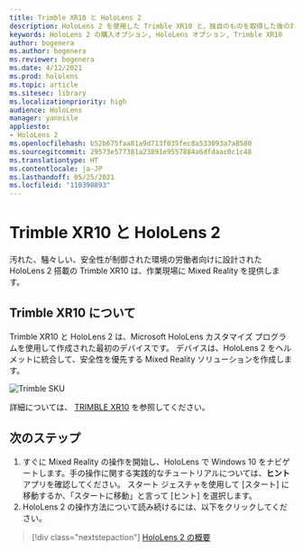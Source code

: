 ```yaml
---
title: Trimble XR10 と HoloLens 2
description: HoloLens 2 を使用した Trimble XR10 と、独自のものを取得した後の対処方法について説明します。
keywords: HoloLens 2 の購入オプション, HoloLens オプション, Trimble XR10
author: bogenera
ms.author: bogenera
ms.reviewer: bogenera
ms.date: 4/12/2021
ms.prod: hololens
ms.topic: article
ms.sitesec: library
ms.localizationpriority: high
audience: HoloLens
manager: yannisle
appliesto:
- HoloLens 2
ms.openlocfilehash: b52b675faa81a9d713f035fec8a533093a7a8580
ms.sourcegitcommit: 29573e577381a23891e9557884a6dfdaac0c1c48
ms.translationtype: HT
ms.contentlocale: ja-JP
ms.lasthandoff: 05/25/2021
ms.locfileid: "110398893"
---
```

# <a name="trimble-xr10-with-hololens-2"></a>Trimble XR10 と HoloLens 2

汚れた、騒々しい、安全性が制御された環境の労働者向けに設計された HoloLens 2 搭載の Trimble XR10 は、作業現場に Mixed Reality を提供します。

## <a name="learn-about-trimble-xr10"></a>Trimble XR10 について

Trimble XR10 と HoloLens 2 は、Microsoft HoloLens カスタマイズ プログラムを使用して作成された最初のデバイスです。 デバイスは、HoloLens 2 をヘルメットに統合して、安全性を優先する Mixed Reality ソリューションを作成します。

![Trimble SKU](./images/trimble-ed.png)

詳細については、 [TRIMBLE XR10](https://fieldtech.trimble.com/en/product/trimble-xr10-with-hololens-2) を参照してください。

## <a name="next-steps"></a>次のステップ

1. すぐに Mixed Reality の操作を開始し、HoloLens で Windows 10 をナビゲートします。手の操作に関する実践的なチュートリアルについては、**ヒント** アプリを確認してください。 スタート ジェスチャを使用して [スタート] に移動するか、「スタートに移動」と言って [ヒント] を選択します。
1. HoloLens 2 の操作方法について読み続けるには、以下をクリックしてください。

> [!div class="nextstepaction"]
> [HoloLens 2 の概要](hololens2-basic-usage.md)